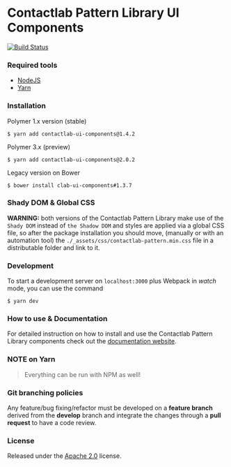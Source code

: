 # Contactlab Pattern Library UI Components

[![Build Status](https://travis-ci.org/contactlab/contactlab-ui-components.svg)](https://travis-ci.org/contactlab/contactlab-ui-components)

### Required tools
- [NodeJS](https://nodejs.org/)
- [Yarn](https://yarnpkg.com/lang/en/)


### Installation
Polymer 1.x version (stable)

```
$ yarn add contactlab-ui-components@1.4.2
```

Polymer 3.x (preview)

```
$ yarn add contactlab-ui-components@2.0.2
```

Legacy version on Bower

```
$ bower install clab-ui-components#1.3.7
```

### Shady DOM & Global CSS
**WARNING:** both versions of the Contactlab Pattern Library make use of the ```Shady DOM``` instead of ```the Shadow DOM``` and styles are applied via a global CSS file, so after the package installation you should move, (manually or with an automation tool) the ```./_assets/css/contactlab-pattern.min.css``` file in a distributable folder and link to it.

### Development
To start a development server on ```localhost:3000``` plus Webpack in *watch* mode, you can use the command

```
$ yarn dev
```

### How to use & Documentation

For detailed instruction on how to install and use the Contactlab Pattern Library components check out the [documentation website](https://ux.contactlab.com).


### NOTE on Yarn
> Everything can be run with NPM as well!

### Git branching policies
Any feature/bug fixing/refactor must be developed on a **feature branch** derived from the **develop** branch and integrate the changes through a **pull request** to have a code review.

### License
Released under the [Apache 2.0](LICENSE) license.
